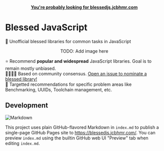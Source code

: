 <p align=center>
  <b><a href="https://blessedjs.jcbhmr.com/">You're probably looking for blessedjs.jcbhmr.com</a></b>
</p>

# Blessed JavaScript

🙏 Unofficial blessed libraries for common tasks in JavaScript

<p align=center>
  TODO: Add image here
</p>

⭐ Recommend **popular and widespread** JavaScript libraries. Goal is to remain mostly unbiased. \
👨‍👩‍👧‍👦 Based on community consensus. [Open an issue to nominate a blessed library!](https://github.com/jcbhmr/blessedjs.jcbhmr.com/issues) \
🎯 Targetted recommendations for specific problem areas like Benchmarking, UUIDs, Toolchain management, etc.

## Development

![Markdown](https://img.shields.io/badge/Markdown-000000?style=for-the-badge&logo=Markdown&logoColor=FFFFFF)

This project uses plain GitHub-flavored Markdown in `index.md` to publish a single-page GitHub Pages site to https://blessedjs.jcbhmr.com/. You can preview `index.md` using the builtin GitHub web UI "Preview" tab when editing `index.md`.
